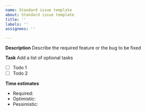 ```yaml
---
name: Standard issue template
about: Standard issue template
title: ''
labels: ''
assignees: ''

---
```


**Description**
Describe the required feature or the bug to be fixed

**Task**
Add a list of optional tasks
- [ ] Todo 1
- [ ] Todo 2

**Time estimates**
- Required: 
- Optimistic: 
- Pessimistic:
